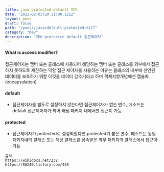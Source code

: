 ```yaml
---
title: java protected default 차이
date: "2021-02-03T20:11:00.121Z"
layout: post
draft: false
path: "/posts/java/default-protected-diff"
category: "Dev"
description: "자바 protected default 접근제어자"
---
```


#### What is access modifier?
접근제어자는 멤버 또는 클래스에 사용되어 해당하는 멤버 또는 클래스를 외부에서 접근하지 못하도록 제한하는 역할
접근 제어자를 사용하는 이유는 클래스의 내부에 선언된 데이터를 보호하기 위함
이것을 데이터 감추기라고 하며 객체지향개념에선 캡슐화(encapsulation)


#### default
- 접근제어자를 별도로 설정하지 않는다면 접근제어자가 없는 변수, 메소드는 default 접근제어자가 되어 해당 패키지 내에서만 접근이 가능

#### protected
- 접근제어자가 protected로 설정되었다면 protected가 붙은 변수, 메소드는 동일 패키지내의 클래스 또는 해당 클래스를 상속받은 외부 패키지의 클래스에서 접근이 가능

```
출처
https://wikidocs.net/232
https://88240.tistory.com/448
```